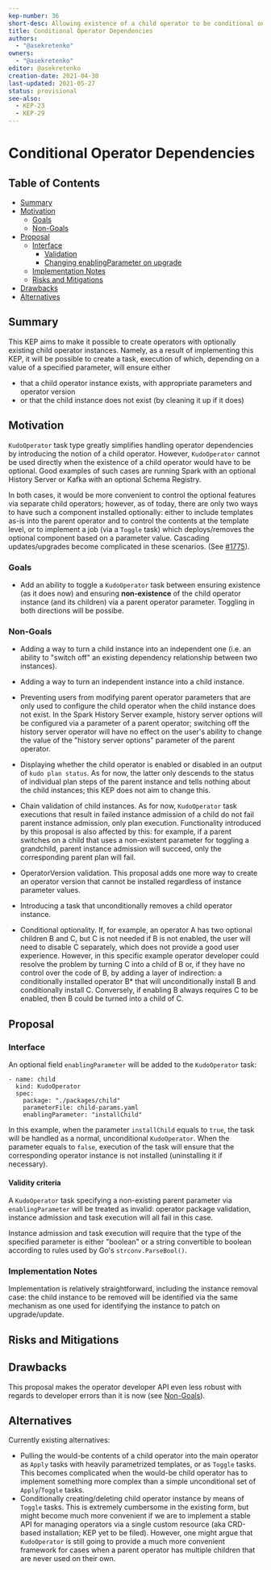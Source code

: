 ```yaml
---
kep-number: 36
short-desc: Allowing existence of a child operator to be conditional on a parameter value
title: Conditional Operator Dependencies
authors:
  - "@asekretenko"
owners:
  - "@asekretenko"
editor: @asekretenko
creation-date: 2021-04-30
last-updated: 2021-05-27
status: provisional
see-also:
  - KEP-23
  - KEP-29
---
```


# Conditional Operator Dependencies

## Table of Contents
* [Summary](#summary)
* [Motivation](#motivation)
  * [Goals](#goals)
  * [Non-Goals](#non-goals)
* [Proposal](#proposal)
  * [Interface](#interface)
     * [Validation](#validation)
     * [Changing enablingParameter on upgrade](#changing-enablingparameter-on-upgrade)
  * [Implementation Notes](#implementation-notes)
  * [Risks and Mitigations](#risks-and-mitigations)
* [Drawbacks](#drawbacks)
* [Alternatives](#alternatives)


## Summary

This KEP aims to make it possible to create operators with optionally existing child operator instances. Namely, as a result of implementing this KEP, it will be possible to create a task, execution of which, depending on a value of a specified parameter, will ensure either
 * that a child operator instance exists, with appropriate parameters and operator version
 * or that the child instance does not exist (by cleaning it up if it does)

## Motivation

`KudoOperator` task type greatly simplifies handling operator dependencies by introducing the notion of a child operator. However, `KudoOperator` cannot be used directly when the existence of a child operator would have to be optional. Good examples of such cases are running Spark with an optional History Server or Kafka with an optional Schema Registry.

In both cases, it would be more convenient to control the optional features via separate child operators; however, as of today, there are only two ways to have such a component installed optionally: either to include templates as-is into the parent operator and to control the contents at the template level, or to implement a job (via a `Toggle` task) which deploys/removes the optional component based on a parameter value. Cascading updates/upgrades become complicated in these scenarios. (See [#1775](https://github.com/kudobuilder/kudo/issues/1775)).

### Goals

* Add an ability to toggle a `KudoOperator` task between ensuring existence (as it does now) and ensuring **non-existence** of the child operator instance (and its children) via a parent operator parameter. Toggling in both directions will be possibe.

### Non-Goals

* Adding a way to turn a child instance into an independent one (i.e. an ability to "switch off" an existing dependency relationship between two instances).

* Adding a way to turn an independent instance into a child instance.

* Preventing users from modifying parent operator parameters that are only used to configure the child operator when the child instance does not exist. In the Spark History Server example, history server options will be configured via a parameter of a parent operator; switching off the history server operator will have no effect on the user's ability to change the value of the "history server options" parameter of the parent operator.

* Displaying whether the child operator is enabled or disabled in an output of `kudo plan status`. As for now, the latter only descends to the status of individual plan steps of the parent instance and tells nothing about the child instances; this KEP does not aim to change this.

* Chain validation of child instances. As for now, `KudoOperator` task executions that result in failed instance admission of a child do not fail parent instance admission, only plan execution. Functionality introduced by this proposal is also affected by this: for example, if a parent switches on a child that uses a non-existent parameter for toggling a grandchild, parent instance admission will succeed, only the corresponding parent plan will fail.

* OperatorVersion validation. This proposal adds one more way to create an operator version that cannot be installed regardless of instance parameter values.

* Introducing a task that unconditionally removes a child operator instance.

* Conditional optionality. If, for example, an operator A has two optional children B and C, but C is not needed if B is not enabled, the user will need to disable C separately, which does not provide a good user experience. However, in this specific example operator developer could resolve the problem by turning C into a child of B or, if they have no control over the code of B, by adding a layer of indirection: a conditionally installed operator B\* that will unconditionally install B and conditionally install C. Conversely, if enabling B always requires C to be enabled, then B could be turned into a child of C.

## Proposal

### Interface
An optional field `enablingParameter` will be added to the `KudoOperator` task:
```
- name: child
  kind: KudoOperator
  spec:
    package: "./packages/child"
    parameterFile: child-params.yaml
    enablingParameter: "installChild"
```
In this example, when the parameter `installChild` equals to `true`, the task will be handled as a normal, unconditional `KudoOperator`. When the parameter equals to `false`, execution of the task will ensure that the corresponding operator instance is not installed (uninstalling it if necessary).

#### Validity criteria
A `KudoOperator` task specifying a non-existing parent parameter via `enablingParameter` will be treated as invalid: operator package validation, instance admission and task execution will all fail in this case.

Instance admission and task execution will require that the type of the specified parameter is either "boolean" or a string convertible to boolean according to rules used by Go's `strconv.ParseBool()`.

### Implementation Notes

Implementation is relatively straightforward, including the instance removal case: the child instance to be removed will be identified via the same mechanism as one used for identifying the instance to patch on upgrade/update.

## Risks and Mitigations

## Drawbacks

This proposal makes the operator developer API even less robust with regards to developer errors than it is now (see [Non-Goals](#non-goals)).

## Alternatives

Currently existing alternatives:
 * Pulling the would-be contents of a child operator into the main operator as `Apply` tasks with heavily parametrized templates, or as `Toggle` tasks. This becomes complicated when the would-be child operator has to implement something more complex than a simple unconditional set of `Apply`/`Toggle` tasks.
 * Conditionally creating/deleting child operator instance by means of `Toggle` tasks. This is extremely cumbersome in the existing form, but might become much more convenient if we are to implement a stable API for managing operators via a single custom resource (aka CRD-based installation; KEP yet to be filed). However, one might argue that `KudoOperator` is still going to provide a much more convenient framework for cases when a parent operator has multiple children that are never used on their own.
